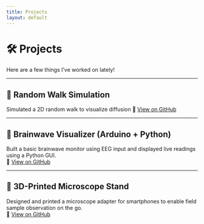 ```yaml
---
title: Projects
layout: default
---
```


# 🛠️ Projects

Here are a few things I’ve worked on lately!

---

## 🎲 Random Walk Simulation

Simulated a 2D random walk to visualize diffusion
🔗 [View on GitHub](https://github.com/YOUR-USERNAME/random-walk-sim)

---

## 🧠 Brainwave Visualizer (Arduino + Python)

Built a basic brainwave monitor using EEG input and displayed live readings using a Python GUI.  
🔗 [View on GitHub](https://github.com/YOUR-USERNAME/brainwave-visualizer)

---

## 🔬 3D-Printed Microscope Stand

Designed and printed a microscope adapter for smartphones to enable field sample observation on the go.  
🔗 [View on GitHub](https://github.com/YOUR-USERNAME/microscope-adapter)
